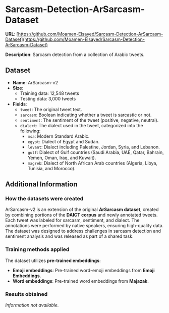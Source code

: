 # Sarcasm-Detection-ArSarcasm-Dataset
**URL**: [https://github.com/Moamen-Elsayed/Sarcasm-Detection-ArSarcasm-Dataset](https://github.com/Moamen-Elsayed/Sarcasm-Detection-ArSarcasm-Dataset)

**Description**: Sarcasm detection from a collection of Arabic tweets.

## Dataset
- **Name**: ArSarcasm-v2
- **Size**:
  - Training data: 12,548 tweets
  - Testing data: 3,000 tweets
- **Fields**:
  - `tweet`: The original tweet text.
  - `sarcasm`: Boolean indicating whether a tweet is sarcastic or not.
  - `sentiment`: The sentiment of the tweet (positive, negative, neutral).
  - `dialect`: The dialect used in the tweet, categorized into the following:
    - `msa`: Modern Standard Arabic.
    - `egypt`: Dialect of Egypt and Sudan.
    - `levant`: Dialect including Palestine, Jordan, Syria, and Lebanon.
    - `gulf`: Dialect of Gulf countries (Saudi Arabia, UAE, Qatar, Bahrain, Yemen, Oman, Iraq, and Kuwait).
    - `magreb`: Dialect of North African Arab countries (Algeria, Libya, Tunisia, and Morocco).

## Additional Information

### How the datasets were created
ArSarcasm-v2 is an extension of the original **ArSarcasm dataset**, created by combining portions of the **DAICT corpus** and newly annotated tweets. Each tweet was labeled for sarcasm, sentiment, and dialect. The annotations were performed by native speakers, ensuring high-quality data. The dataset was designed to address challenges in sarcasm detection and sentiment analysis and was released as part of a shared task.

### Training methods applied
The dataset utilizes **pre-trained embeddings**:
- **Emoji embeddings**: Pre-trained word-emoji embeddings from **Emoji Embeddings**.
- **Word embeddings**: Pre-trained word embeddings from **Majazak**.

### Results obtained
_Information not available._
